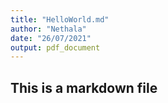 ```yaml
---
title: "HelloWorld.md"
author: "Nethala"
date: "26/07/2021"
output: pdf_document
---
```


## This is a markdown file

